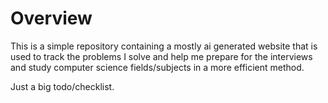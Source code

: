 # Overview

This is a simple repository containing a mostly ai generated website that is used to track the problems I solve and help me prepare for the interviews and study computer science fields/subjects in a more efficient method.

Just a big todo/checklist.
